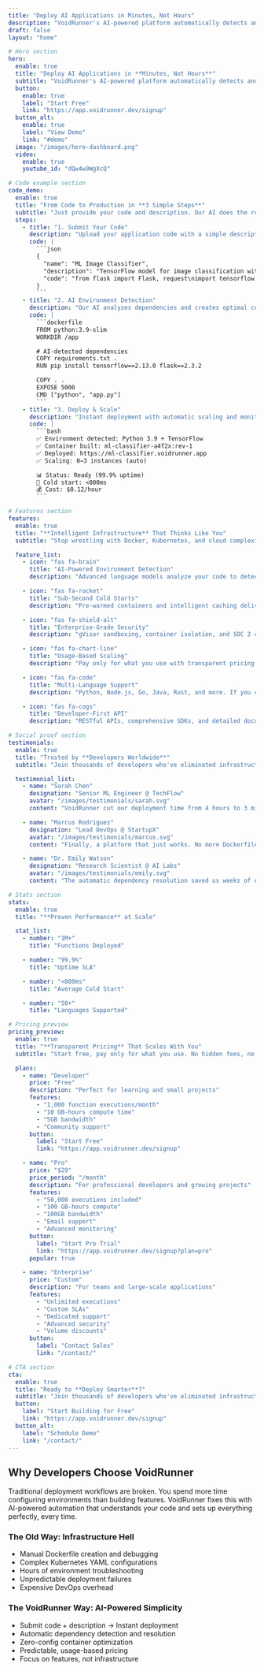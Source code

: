 ```yaml
---
title: "Deploy AI Applications in Minutes, Not Hours"
description: "VoidRunner's AI-powered platform automatically detects and sets up runtime environments from just your code. Skip the infrastructure complexity and focus on building."
draft: false
layout: "home"

# Hero section
hero:
  enable: true
  title: "Deploy AI Applications in **Minutes, Not Hours**"
  subtitle: "VoidRunner's AI-powered platform automatically detects and sets up runtime environments from just your code. Skip the infrastructure complexity and focus on building."
  button:
    enable: true
    label: "Start Free"
    link: "https://app.voidrunner.dev/signup"
  button_alt:
    enable: true
    label: "View Demo"
    link: "#demo"
  image: "/images/hero-dashboard.png"
  video:
    enable: true
    youtube_id: "dQw4w9WgXcQ"

# Code example section
code_demo:
  enable: true
  title: "From Code to Production in **3 Simple Steps**"
  subtitle: "Just provide your code and description. Our AI does the rest."
  steps:
    - title: "1. Submit Your Code"
      description: "Upload your application code with a simple description"
      code: |
        ```json
        {
          "name": "ML Image Classifier",
          "description": "TensorFlow model for image classification with REST API",
          "code": "from flask import Flask, request\nimport tensorflow as tf\n\napp = Flask(__name__)\nmodel = tf.keras.models.load_model('model.h5')\n\n@app.route('/predict', methods=['POST'])\ndef predict():\n    # Your ML code here\n    return {'prediction': result}"
        }
        ```
    - title: "2. AI Environment Detection"
      description: "Our AI analyzes dependencies and creates optimal container environment"
      code: |
        ```dockerfile
        FROM python:3.9-slim
        WORKDIR /app

        # AI-detected dependencies
        COPY requirements.txt .
        RUN pip install tensorflow==2.13.0 flask==2.3.2

        COPY . .
        EXPOSE 5000
        CMD ["python", "app.py"]
        ```
    - title: "3. Deploy & Scale"
      description: "Instant deployment with automatic scaling and monitoring"
      code: |
        ```bash
        ✅ Environment detected: Python 3.9 + TensorFlow
        ✅ Container built: ml-classifier-a4f2x:rev-1
        ✅ Deployed: https://ml-classifier.voidrunner.app
        ✅ Scaling: 0→3 instances (auto)

        📊 Status: Ready (99.9% uptime)
        🚀 Cold start: <800ms
        💰 Cost: $0.12/hour
        ```

# Features section
features:
  enable: true
  title: "**Intelligent Infrastructure** That Thinks Like You"
  subtitle: "Stop wrestling with Docker, Kubernetes, and cloud complexity. VoidRunner's AI understands your code and sets up everything automatically."

  feature_list:
    - icon: "fas fa-brain"
      title: "AI-Powered Environment Detection"
      description: "Advanced language models analyze your code to detect dependencies, frameworks, and optimal runtime configurations automatically."

    - icon: "fas fa-rocket"
      title: "Sub-Second Cold Starts"
      description: "Pre-warmed containers and intelligent caching deliver blazing-fast performance with minimal latency."

    - icon: "fas fa-shield-alt"
      title: "Enterprise-Grade Security"
      description: "gVisor sandboxing, container isolation, and SOC 2 compliance keep your code and data secure."

    - icon: "fas fa-chart-line"
      title: "Usage-Based Scaling"
      description: "Pay only for what you use with transparent pricing and automatic scaling that grows with your needs."

    - icon: "fas fa-code"
      title: "Multi-Language Support"
      description: "Python, Node.js, Go, Java, Rust, and more. If you can code it, we can run it."

    - icon: "fas fa-cogs"
      title: "Developer-First API"
      description: "RESTful APIs, comprehensive SDKs, and detailed documentation designed by developers, for developers."

# Social proof section
testimonials:
  enable: true
  title: "Trusted by **Developers Worldwide**"
  subtitle: "Join thousands of developers who've eliminated infrastructure headaches"

  testimonial_list:
    - name: "Sarah Chen"
      designation: "Senior ML Engineer @ TechFlow"
      avatar: "/images/testimonials/sarah.svg"
      content: "VoidRunner cut our deployment time from 4 hours to 3 minutes. The AI environment detection is incredibly accurate - it understood our complex ML pipeline instantly."

    - name: "Marcus Rodriguez"
      designation: "Lead DevOps @ StartupX"
      avatar: "/images/testimonials/marcus.svg"
      content: "Finally, a platform that just works. No more Dockerfile debugging or Kubernetes YAML wrestling. Our team can focus on shipping features, not infrastructure."

    - name: "Dr. Emily Watson"
      designation: "Research Scientist @ AI Labs"
      avatar: "/images/testimonials/emily.svg"
      content: "The automatic dependency resolution saved us weeks of environment setup. VoidRunner handles our research workloads seamlessly."

# Stats section
stats:
  enable: true
  title: "**Proven Performance** at Scale"

  stat_list:
    - number: "1M+"
      title: "Functions Deployed"

    - number: "99.9%"
      title: "Uptime SLA"

    - number: "<800ms"
      title: "Average Cold Start"

    - number: "50+"
      title: "Languages Supported"

# Pricing preview
pricing_preview:
  enable: true
  title: "**Transparent Pricing** That Scales With You"
  subtitle: "Start free, pay only for what you use. No hidden fees, no surprises."

  plans:
    - name: "Developer"
      price: "Free"
      description: "Perfect for learning and small projects"
      features:
        - "1,000 function executions/month"
        - "10 GB-hours compute time"
        - "5GB bandwidth"
        - "Community support"
      button:
        label: "Start Free"
        link: "https://app.voidrunner.dev/signup"

    - name: "Pro"
      price: "$29"
      price_period: "/month"
      description: "For professional developers and growing projects"
      features:
        - "50,000 executions included"
        - "100 GB-hours compute"
        - "100GB bandwidth"
        - "Email support"
        - "Advanced monitoring"
      button:
        label: "Start Pro Trial"
        link: "https://app.voidrunner.dev/signup?plan=pro"
      popular: true

    - name: "Enterprise"
      price: "Custom"
      description: "For teams and large-scale applications"
      features:
        - "Unlimited executions"
        - "Custom SLAs"
        - "Dedicated support"
        - "Advanced security"
        - "Volume discounts"
      button:
        label: "Contact Sales"
        link: "/contact/"

# CTA section
cta:
  enable: true
  title: "Ready to **Deploy Smarter**?"
  subtitle: "Join thousands of developers who've eliminated infrastructure complexity with VoidRunner."
  button:
    label: "Start Building for Free"
    link: "https://app.voidrunner.dev/signup"
  button_alt:
    label: "Schedule Demo"
    link: "/contact/"
---
```


<!-- Custom sections can be added here -->

## Why Developers Choose VoidRunner

Traditional deployment workflows are broken. You spend more time configuring environments than building features. VoidRunner fixes this with AI-powered automation that understands your code and sets up everything perfectly, every time.

### The Old Way: Infrastructure Hell

- Manual Dockerfile creation and debugging
- Complex Kubernetes YAML configurations
- Hours of environment troubleshooting
- Unpredictable deployment failures
- Expensive DevOps overhead

### The VoidRunner Way: AI-Powered Simplicity

- Submit code + description → Instant deployment
- Automatic dependency detection and resolution
- Zero-config container optimization
- Predictable, usage-based pricing
- Focus on features, not infrastructure
